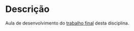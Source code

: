 # Descrição
Aula de desenvolvimento do [trabalho final](https://github.com/ChrisBarlera/trabalho-final-algoritmosBSI22) desta disciplina.
